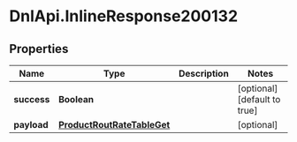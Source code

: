 # DnlApi.InlineResponse200132

## Properties
Name | Type | Description | Notes
------------ | ------------- | ------------- | -------------
**success** | **Boolean** |  | [optional] [default to true]
**payload** | [**ProductRoutRateTableGet**](ProductRoutRateTableGet.md) |  | [optional] 


